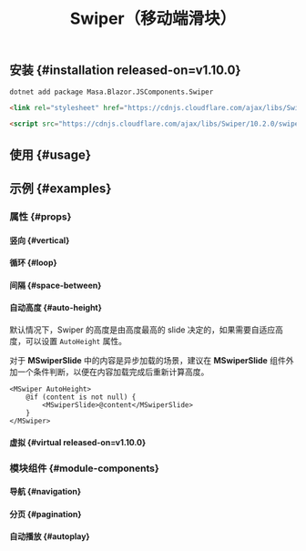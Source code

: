 ﻿---
title: Swiper（移动端滑块）
desc: "一个基于 [Swiper](https://github.com/nolimits4web/swiper) 的移动端触摸滑动组件。"
tag: "JS代理"
related:
  - /blazor/components/carousels
  - /blazor/components/windows
  - /blazor/components/slide-groups
---

## 安装 {#installation released-on=v1.10.0}

```shell
dotnet add package Masa.Blazor.JSComponents.Swiper
```

```html
<link rel="stylesheet" href="https://cdnjs.cloudflare.com/ajax/libs/Swiper/10.2.0/swiper-bundle.min.css"/>
```

```html
<script src="https://cdnjs.cloudflare.com/ajax/libs/Swiper/10.2.0/swiper-bundle.min.js"></script>
```

## 使用 {#usage}

<masa-example file="Examples.mobiles.swiper.Default"></masa-example>

## 示例 {#examples}

### 属性 {#props}

#### 竖向 {#vertical}

<masa-example file="Examples.mobiles.swiper.Vertical"></masa-example>

#### 循环 {#loop}

<masa-example file="Examples.mobiles.swiper.Loop"></masa-example>

#### 间隔 {#space-between}

<masa-example file="Examples.mobiles.swiper.SpaceBetween"></masa-example>

#### 自动高度 {#auto-height}

默认情况下，Swiper 的高度是由高度最高的 slide 决定的，如果需要自适应高度，可以设置 `AutoHeight` 属性。

对于 **MSwiperSlide** 中的内容是异步加载的场景，建议在 **MSwiperSlide** 组件外加一个条件判断，以便在内容加载完成后重新计算高度。

```razor
<MSwiper AutoHeight>
    @if (content is not null) {
        <MSwiperSlide>@content</MSwiperSlide>
    }
</MSwiper>
```

<masa-example file="Examples.mobiles.swiper.AutoHeight"></masa-example>

#### 虚拟 {#virtual released-on=v1.10.0}

<masa-example file="Examples.mobiles.swiper.Virtual"></masa-example>

### 模块组件 {#module-components}

#### 导航 {#navigation}

<masa-example file="Examples.mobiles.swiper.Navigation"></masa-example>

#### 分页 {#pagination}

<masa-example file="Examples.mobiles.swiper.Pagination"></masa-example>

#### 自动播放 {#autoplay}

<masa-example file="Examples.mobiles.swiper.Autoplay"></masa-example>
